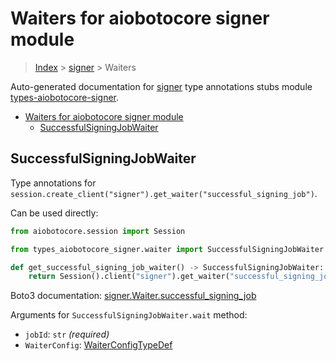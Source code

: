 <a id="waiters-for-aiobotocore-signer-module"></a>

# Waiters for aiobotocore signer module

> [Index](../README.md) > [signer](./README.md) > Waiters

Auto-generated documentation for
[signer](https://boto3.amazonaws.com/v1/documentation/api/latest/reference/services/signer.html#signer)
type annotations stubs module
[types-aiobotocore-signer](https://pypi.org/project/types-aiobotocore-signer/).

- [Waiters for aiobotocore signer module](#waiters-for-aiobotocore-signer-module)
  - [SuccessfulSigningJobWaiter](#successfulsigningjobwaiter)

<a id="successfulsigningjobwaiter"></a>

## SuccessfulSigningJobWaiter

Type annotations for
`session.create_client("signer").get_waiter("successful_signing_job")`.

Can be used directly:

```python
from aiobotocore.session import Session

from types_aiobotocore_signer.waiter import SuccessfulSigningJobWaiter

def get_successful_signing_job_waiter() -> SuccessfulSigningJobWaiter:
    return Session().client("signer").get_waiter("successful_signing_job")
```

Boto3 documentation:
[signer.Waiter.successful_signing_job](https://boto3.amazonaws.com/v1/documentation/api/latest/reference/services/signer.html#signer.Waiter.SuccessfulSigningJob)

Arguments for `SuccessfulSigningJobWaiter.wait` method:

- `jobId`: `str` *(required)*
- `WaiterConfig`: [WaiterConfigTypeDef](./type_defs.md#waiterconfigtypedef)
